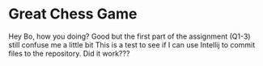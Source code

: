 # Great Chess Game
Hey Bo, how you doing? 
Good but the first part of the assignment (Q1-3) still confuse me a little bit
This is a test to see if I can use Intellij to commit files to the repository.
Did it work???

